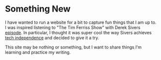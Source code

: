 # Something New


I have wanted to run a website for a bit to capture fun things that I am up to.  I was inspired listening to "The Tim Ferriss Show" with Derek Sivers [episode](https://tim.blog/2023/04/21/derek-sivers/).  In particular, I thought it was super cool the way Sivers achieves [tech independence](https://sive.rs/ti) and decided to give it a try.

This site may be nothing or something, but I want to share things I'm learning and practice my writing.

